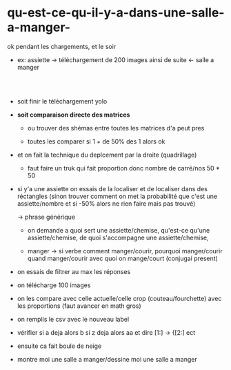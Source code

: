 # qu-est-ce-qu-il-y-a-dans-une-salle-a-manger-

ok pendant les chargements, et le soir

  - ex: assiette -> téléchargement de 200 images ainsi de suite <- salle a manger

  <br> <br> 

  -  soit finir le téléchargement yolo
  
  - <strong>soit comparaison directe des matrices</strong>
  
    - ou trouver des shémas entre toutes les matrices d'a peut pres

    - toutes les comparer si 1 + de 50% des 1 alors ok
  
  
  - et on fait la technique du deplcement par la droite (quadrillage)
    
    - faut faire un truk qui fait proportion donc nombre de carré/nos 50 * 50
  
  
  - si y'a une assiette on essais de la localiser et de localiser dans des réctangles (sinon trouver comment on met la probabilité que c'est une assiette/nombre et si -50% alors ne rien faire mais pas trouvé)

    -> phrase générique

    - on demande a quoi sert une assiette/chemise,
    qu'est-ce qu'une assiette/chemise, 
    de quoi s'accompagne une assiette/chemise, 
  
    - manger -> si verbe comment manger/courir, pourquoi manger/courir quand manger/courir avec quoi on mange/court (conjugai present)
  
  
  
 - on essais de filtrer au max les réponses
 
 - on télécharge 100 images
 
 - on les compare avec celle actuelle/celle crop (couteau/fourchette) avec les proportions (faut avancer en math gros)
 
 - on remplis le csv avec le nouveau label
  
  - vérifier si a deja alors b si z deja alors aa et dire [1:] -> {[2:] ect
 
 - ensuite ca fait boule de neige
 
 - montre moi une salle a manger/dessine moi une salle a manger
